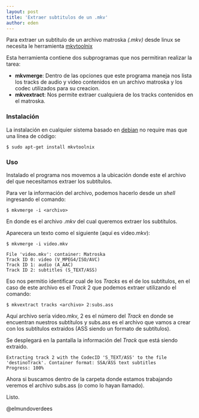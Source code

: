 ```yaml
---
layout: post
title: 'Extraer subtitulos de un .mkv'
author: eden
---
```

Para extraer un subtitulo de un archivo matroska _(.mkv)_ desde linux se necesita le herramienta [mkvtoolnix][1]

Esta herramienta contiene dos subprogramas que nos permitiran realizar la tarea:

* __mkvmerge__: Dentro de las opciones que este programa maneja nos lista los tracks de audio y video contenidos en un archivo matroska y los codec utilizados para su creacion.
* __mkvextract__: Nos permite extraer cualquiera de los tracks contenidos en el matroska.

### Instalación


La instalación en cualquier sistema basado en [debian][2] no require mas que una línea de código:

`$ sudo apt-get install mkvtoolnix`

### Uso

Instalado el programa nos movemos a la ubicación donde este el archivo del que necesitamos extraer los subtítulos.

Para ver la información del archivo, podemos hacerlo desde un _shell_ ingresando el
comando: 

`$ mkvmerge -i <archivo>`

En donde <archivo> es el archivo _.mkv_ del cual queremos extraer los
subtítulos.

Aparecera un texto como el siguiente (aquí <archivo> es video.mkv):

```
$ mkvmerge -i video.mkv

File 'video.mkv': container: Matroska
Track ID 0: video (V_MPEG4/ISO/AVC)
Track ID 1: audio (A_AAC)
Track ID 2: subtitles (S_TEXT/ASS)
```

Eso nos permitio identificar cual de los _Tracks_ es el de los subtítulos, en el caso
de este archivo es el _Track_ 2 que podemos extraer utilizando el comando:

`$ mkvextract tracks <archivo> 2:subs.ass`

Aquí archivo sería video.mkv, 2 es el número del _Track_ en donde se encuentran
nuestros subtítulos y subs.ass es el archivo que vamos a crear con los
subtítulos extraidos (ASS siendo un formato de subtítulos).

Se desplegará en la pantalla la información del _Track_ que está siendo
extraido.

```
Extracting track 2 with the CodecID 'S_TEXT/ASS' to the file 'destinoTrack'. Container format: SSA/ASS text subtitles
Progress: 100%
```

Ahora si buscamos dentro de la carpeta donde estamos trabajando veremos el archivo subs.ass (o como lo hayan llamado).

Listo.

@elmundoverdees

[1]: https://www.bunkus.org/videotools/mkvtoolnix/
[2]: www.debian.org
